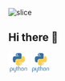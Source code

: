 ![slice](https://capsule-render.vercel.app/api?type=slice&color=auto&height=200&text=SLICE&fontAlign=70&rotate=13&fontAlignY=25&desc=desc%20function%20is%20also%20rotated.&descAlign=60&descAlignY=44)

## Hi there 👋

<p>
<img src="https://raw.githubusercontent.com/devicons/devicon/master/icons/python/python-original-wordmark.svg" width=40/>
<img src="https://raw.githubusercontent.com/devicons/devicon/master/icons/python/python-original-wordmark.svg" width=40/>
</p>

<!--
**tetrapod0/tetrapod0** is a ✨ _special_ ✨ repository because its `README.md` (this file) appears on your GitHub profile.

Here are some ideas to get you started:

- 🔭 I’m currently working on ...
- 🌱 I’m currently learning ...
- 👯 I’m looking to collaborate on ...
- 🤔 I’m looking for help with ...
- 💬 Ask me about ...
- 📫 How to reach me: ...
- 😄 Pronouns: ...
- ⚡ Fun fact: ...
-->
